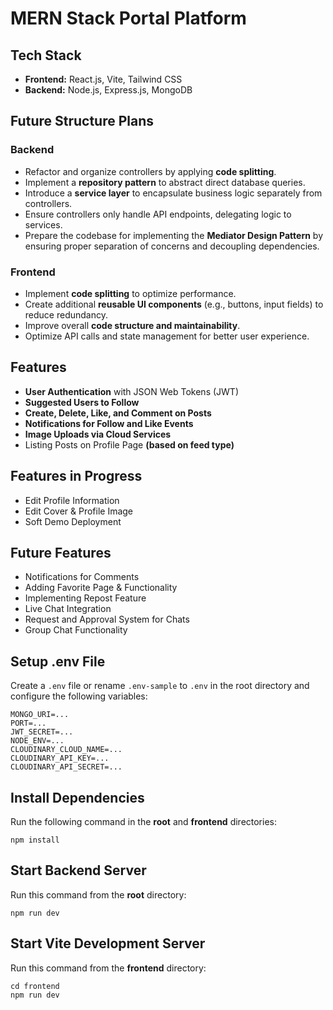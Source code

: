 # MERN Stack Portal Platform

## Tech Stack

-   **Frontend:** React.js, Vite, Tailwind CSS
-   **Backend:** Node.js, Express.js, MongoDB

## Future Structure Plans

### Backend

-   Refactor and organize controllers by applying **code splitting**.
-   Implement a **repository pattern** to abstract direct database queries.
-   Introduce a **service layer** to encapsulate business logic separately from controllers.
-   Ensure controllers only handle API endpoints, delegating logic to services.
-   Prepare the codebase for implementing the **Mediator Design Pattern** by ensuring proper separation of concerns and decoupling dependencies.

### Frontend

-   Implement **code splitting** to optimize performance.
-   Create additional **reusable UI components** (e.g., buttons, input fields) to reduce redundancy.
-   Improve overall **code structure and maintainability**.
-   Optimize API calls and state management for better user experience.

## Features

-   **User Authentication** with JSON Web Tokens (JWT)
-   **Suggested Users to Follow**
-   **Create, Delete, Like, and Comment on Posts**
-   **Notifications for Follow and Like Events**
-   **Image Uploads via Cloud Services**
-   Listing Posts on Profile Page **(based on feed type)**

## Features in Progress

-   Edit Profile Information
-   Edit Cover & Profile Image
-   Soft Demo Deployment

## Future Features

-   Notifications for Comments
-   Adding Favorite Page & Functionality
-   Implementing Repost Feature
-   Live Chat Integration
-   Request and Approval System for Chats
-   Group Chat Functionality

## Setup .env File

Create a `.env` file or rename `.env-sample` to `.env` in the root directory and configure the following variables:

```env
MONGO_URI=...
PORT=...
JWT_SECRET=...
NODE_ENV=...
CLOUDINARY_CLOUD_NAME=...
CLOUDINARY_API_KEY=...
CLOUDINARY_API_SECRET=...
```

## Install Dependencies

Run the following command in the **root** and **frontend** directories:

```shell
npm install
```

## Start Backend Server

Run this command from the **root** directory:

```shell
npm run dev
```

## Start Vite Development Server

Run this command from the **frontend** directory:

```shell
cd frontend
npm run dev
```
